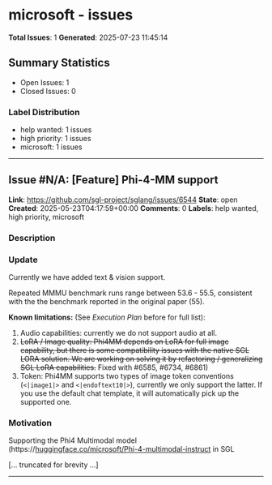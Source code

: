 # microsoft - issues

**Total Issues**: 1
**Generated**: 2025-07-23 11:45:14

## Summary Statistics

- Open Issues: 1
- Closed Issues: 0

### Label Distribution

- help wanted: 1 issues
- high priority: 1 issues
- microsoft: 1 issues

---

## Issue #N/A: [Feature] Phi-4-MM support

**Link**: https://github.com/sgl-project/sglang/issues/6544
**State**: open
**Created**: 2025-05-23T04:17:59+00:00
**Comments**: 0
**Labels**: help wanted, high priority, microsoft

### Description

### Update

Currently we have added text & vision support. 

Repeated MMMU benchmark runs range between 53.6 - 55.5, consistent with the the benchmark reported in the original paper (55).

**Known limitations:** (See *Execution Plan* before for full list):

1. Audio capabilities: currently we do not support audio at all. 
2. ~~LoRA / Image quality: Phi4MM depends on LoRA for full image capability, but there is some compatibility issues with the native SGL LORA solution. We are working on solving it by refactoring / generalizing SGL LoRA capabilities.~~ Fixed with #6585, #6734, #6861)
3. Token: Phi4MM supports two types of image token conventions (`<|image1|>` and `<|endoftext10|>`), currently we only support  the latter. If you use the default chat template, it will automatically pick up the supported one.

### Motivation

Supporting the Phi4 Multimodal model (https://[huggingface.co/microsoft/Phi-4-multimodal-instruct](https://huggingface.co/microsoft/Phi-4-multimodal-instruct) in SGL

[... truncated for brevity ...]

---

